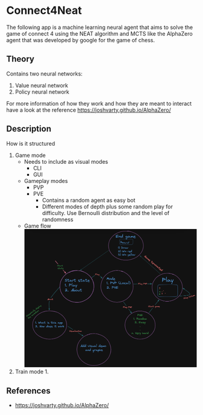# Connect4Neat

The following app is a machine learning neural agent that aims to solve the game
of connect 4 using the NEAT algorithm and MCTS like the AlphaZero agent that was developed by google for the game of chess.

## Theory

Contains two neural networks:

1. Value neural network
2. Policy neural network

For more information of how they work and how they are meant to interact
have a look at the reference <https://joshvarty.github.io/AlphaZero/>

## Description

How is it structured

1. Game mode
   * Needs to include as visual modes
     * CLI
     * GUI
   * Gameplay modes
     * PVP
     * PVE
       * Contains a random agent as easy bot
       * Different modes of depth plus some random play for difficulty. Use Bernoulli distribution and the level of randomness
   * Game flow
![Game](assets/game_flow.PNG)
2. Train mode
   1. 

## References

* <https://joshvarty.github.io/AlphaZero/>
